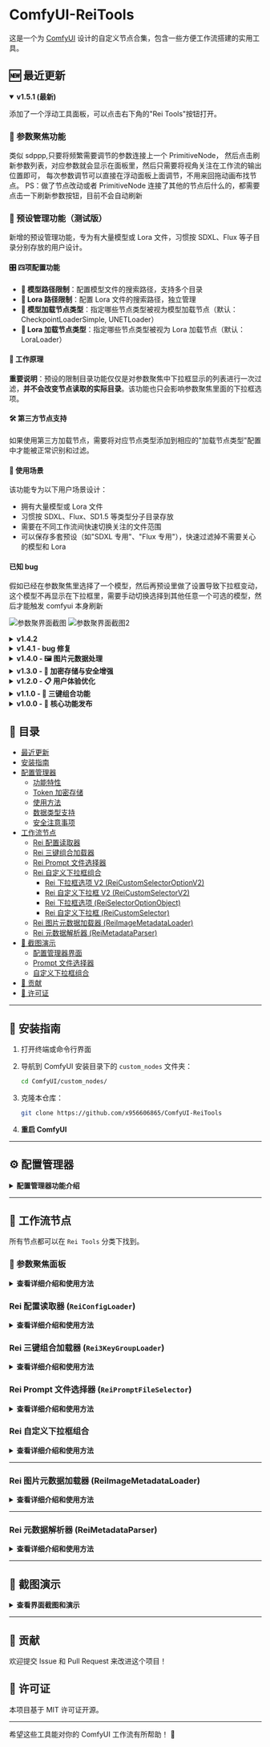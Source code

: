 # ComfyUI-ReiTools

这是一个为 [ComfyUI](https://github.com/comfyanonymous/ComfyUI) 设计的自定义节点合集，包含一些方便工作流搭建的实用工具。

## 🆕 最近更新

<details open>
<summary><strong>v1.5.1 (最新)</strong></summary>

添加了一个浮动工具面板，可以点击右下角的"Rei Tools"按钮打开。

### 🎯 参数聚焦功能

类似 sdppp,只要将频繁需要调节的参数连接上一个 PrimitiveNode，
然后点击刷新参数列表，对应参数就会显示在面板里，然后只需要将视角关注在工作流的输出位置即可，
每次参数调节可以直接在浮动面板上面调节，不用来回拖动画布找节点。
PS：做了节点改动或者 PrimitiveNode 连接了其他的节点后什么的，都需要点击一下刷新参数按钮，目前不会自动刷新

### 📁 预设管理功能（测试版）

新增的预设管理功能，专为有大量模型或 Lora 文件，习惯按 SDXL、Flux 等子目录分别存放的用户设计。

#### 🎛️ 四项配置功能

- **📂 模型路径限制**：配置模型文件的搜索路径，支持多个目录
- **🎨 Lora 路径限制**：配置 Lora 文件的搜索路径，独立管理
- **🎯 模型加载节点类型**：指定哪些节点类型被视为模型加载节点（默认：CheckpointLoaderSimple, UNETLoader）
- **🎨 Lora 加载节点类型**：指定哪些节点类型被视为 Lora 加载节点（默认：LoraLoader）

#### 🔧 工作原理

**重要说明**：预设的限制目录功能仅仅是对参数聚焦中下拉框显示的列表进行一次过滤，**并不会改变节点读取的实际目录**。该功能也只会影响参数聚焦里面的下拉框选项。

#### 🛠️ 第三方节点支持

如果使用第三方加载节点，需要将对应节点类型添加到相应的"加载节点类型"配置中才能被正常识别和过滤。

#### 🎨 使用场景

该功能专为以下用户场景设计：

- 拥有大量模型或 Lora 文件
- 习惯按 SDXL、Flux、SD1.5 等类型分子目录存放
- 需要在不同工作流间快速切换关注的文件范围
- 可以保存多套预设（如"SDXL 专用"、"Flux 专用"），快速过滤掉不需要关心的模型和 Lora

#### 已知 bug

假如已经在参数聚焦里选择了一个模型，然后再预设里做了设置导致下拉框变动，这个模型不再显示在下拉框里，需要手动切换选择到其他任意一个可选的模型，然后才能触发 comfyui 本身刷新

![参数聚界面截图](screenshot/rei-tools-panel-1.png)
![参数聚界面截图2](screenshot/rei-tools-panel-2.png)

</details>
<details >
<summary><strong>v1.4.2</strong></summary>

新增 v2 版本自定义下拉框组件，参考 kj 大佬写法，现在不用远距离连线了

</details>

<details>
<summary><strong>v1.4.1 - bug 修复</strong></summary>

- 自定义下拉框的节点的动态输入会导致该节点无法被复制，故暂时修改为固定最大 10 个 option

</details>

<details>
<summary><strong>v1.4.0 - 🖼️ 图片元数据处理</strong></summary>

- ✨ **新增图片元数据加载器（测试）**：`ReiImageMetadataLoader` 支持从 AI 生成图片中提取 prompt 和参数
- 🎯 **两种元数据格式支持**：普通 WebUI 格式、Civitai 元数据 格式
- 📊 **智能参数解析**：自动识别并结构化输出各种生成参数
- 🔍 **强大的兼容性**：支持 PNG、JPG、JPEG、WebP 等多种图片格式
- 🛠️ **专业解析工具**：`ReiMetadataParser` 节点专门处理 WebUI 格式参数文本
- 🎨 **逆向工程能力**：从现有 AI 图片中提取参数重现生成效果

</details>

<details>
<summary><strong>v1.3.0 - 🔐 加密存储与安全增强</strong></summary>

- ✨ **新增 Token 加密存储功能**：支持使用密码对敏感配置进行对称加密
- 🔑 **配置读取器密码支持**：读取加密配置时可输入密码自动解密
- 🎯 **智能权限控制**：加密配置需要正确密码才能编辑、复制和读取
- 💾 **配置存储升级**：从简单键值对升级为包含类型、加密状态、时间戳的对象格式
- 🛡️ **安全体验优化**：就近错误提示、自动滚动、密码错误拦截等
- 🔧 **Bug 修复**：修复类型显示错误、3KeyGroup 下拉列表等问题

</details>

<details>
<summary><strong>v1.2.0 - 📋 用户体验优化</strong></summary>

- 📋 **一键复制功能**：为每个配置项添加复制到剪贴板按钮
- 🎛️ **编辑体验改进**：编辑时禁用键名和类型修改，增加自动滚动
- ⚡ **实时验证增强**：改进输入验证和错误提示机制
- 🎨 **界面优化**：更好的视觉反馈和用户引导

</details>

<details>
<summary><strong>v1.1.0 - 🔗 三键组合功能</strong></summary>

- 🔗 **三键组合类型**：支持将最多三个配置键组合管理
- 📦 **批量加载节点**：`Rei3KeyGroupLoader` 节点一次性获取三个配置值
- 🎯 **智能选择器**：配置管理器中的键选择下拉框，支持重复检查

</details>

<details>
<summary><strong>v1.0.0 - 🚀 核心功能发布</strong></summary>

- ⚙️ **配置管理器**：可视化侧边栏配置管理界面
- 📝 **多类型支持**：字符串、整数、浮点数、布尔值、令牌/密钥
- 🔍 **配置读取器**：`ReiConfigLoader` 节点动态读取配置
- 📁 **文件选择器**：`ReiPromptFileSelector` 节点选择文本文件
- 🎛️ **自定义下拉框**：动态选项的下拉框组合节点

</details>

## 📖 目录

- [最近更新](#-最近更新)
- [安装指南](#-安装指南)
- [配置管理器](#-配置管理器)
  - [功能特性](#功能特性)
  - [Token 加密存储](#-token-加密存储)
  - [使用方法](#使用方法)
  - [数据类型支持](#数据类型支持)
  - [安全注意事项](#-安全注意事项)
- [工作流节点](#-工作流节点)
  - [Rei 配置读取器](#rei-配置读取器-reiconfigloader)
  - [Rei 三键组合加载器](#rei-三键组合加载器-rei3keygrouploader)
  - [Rei Prompt 文件选择器](#rei-prompt-文件选择器-reipromptfileselector)
  - [Rei 自定义下拉框组合](#rei-自定义下拉框组合)
    - [Rei 下拉框选项 V2 (ReiCustomSelectorOptionV2)](#rei-下拉框选项-v2-reicustomselectoroptionv2)
    - [Rei 自定义下拉框 V2 (ReiCustomSelectorV2)](#rei-自定义下拉框-v2-reicustomselectorv2)
    - [Rei 下拉框选项 (ReiSelectorOptionObject)](#rei-下拉框选项-reiselectoroptionobject)
    - [Rei 自定义下拉框 (ReiCustomSelector)](#rei-自定义下拉框-reicustomselector)
  - [Rei 图片元数据加载器 (ReiImageMetadataLoader)](#rei-图片元数据加载器-reiimageMetadataloader)
  - [Rei 元数据解析器 (ReiMetadataParser)](#rei-元数据解析器-reimetadataparser)
- [📸 截图演示](#-截图演示)
  - [配置管理器界面](#配置管理器界面)
  - [Prompt 文件选择器](#prompt-文件选择器)
  - [自定义下拉框组合](#自定义下拉框组合-1)
- [🤝 贡献](#-贡献)
- [📄 许可证](#-许可证)

---

## 🚀 安装指南

1. 打开终端或命令行界面
2. 导航到 ComfyUI 安装目录下的 `custom_nodes` 文件夹：

   ```bash
   cd ComfyUI/custom_nodes/
   ```

3. 克隆本仓库：
   ```bash
   git clone https://github.com/x956606865/ComfyUI-ReiTools
   ```
4. **重启 ComfyUI**

---

## ⚙️ 配置管理器

<details>
<summary><strong>配置管理器功能介绍</strong></summary>

配置管理器是一个强大的侧边栏工具，用于管理环境配置变量。无需在工作流中添加节点，直接通过可视化界面进行配置管理。

### 功能特性

- 🎯 **可视化管理**：通过侧边栏界面轻松管理所有配置
- 🔄 **实时验证**：输入时立即验证数据类型和格式
- 🔒 **隐私保护**：敏感信息（Token/密钥）在列表中自动隐藏
- 🔐 **加密存储**：支持对敏感配置进行密码保护的加密存储
- 📝 **多类型支持**：字符串、整数、浮点数、布尔值、令牌/密钥、三键组合
- 📋 **一键复制**：每个配置项都有复制到剪贴板按钮
- ⚡ **即时生效**：配置保存后按 `R` 键刷新节点即可使用

### 🔐 Token 加密存储

为了保护 API 密钥等敏感信息，配置管理器提供了强大的加密存储功能：

#### 加密特性

- 🛡️ **AES-GCM 加密**：使用行业标准的对称加密算法
- 🔑 **PBKDF2 密钥派生**：从密码安全地派生加密密钥
- 🎲 **随机盐和 IV**：每次加密都使用不同的随机值
- 🔐 **前后端兼容**：前端加密的数据后端节点可以解密

#### 使用加密存储

1. **启用加密**

   - 在配置管理器顶部找到"🔐 Token 加密设置"区域
   - 勾选"启用 Token 加密存储"
   - 输入一个强密码（请牢记，丢失后无法恢复）

2. **保存加密配置**

   - 选择"令牌/密钥"类型
   - 输入敏感信息（如 API 密钥）
   - 保存时会自动使用密码加密

3. **识别加密配置**

   - 加密配置在列表中显示 🔐 图标
   - 普通 Token 显示 🔒 图标
   - 值在列表中始终显示为星号

4. **编辑/复制加密配置**
   - 必须先启用加密并输入正确密码
   - 密码错误时会显示明确的错误提示
   - 编辑时自动解密显示明文，保存时重新加密

#### 安全提示

> ⚠️ **重要**：加密密码无法恢复，请务必妥善保管！
>
> - 建议使用强密码（包含大小写字母、数字、特殊字符）
> - 密码丢失后，加密的配置将无法解密
> - 可以考虑使用密码管理器存储加密密码

### 使用方法

1. **打开配置管理器**

   - 在 ComfyUI 左侧侧边栏找到 📄 图标（文件编辑）
   - 点击打开配置管理器面板

2. **添加新配置**

   - 点击 "新增" 按钮
   - 填写配置项信息：
     - **键名**：配置项的名称（如：`openai_api_key`）
     - **类型**：选择合适的数据类型
     - **值**：配置项的值
   - 点击 "保存"

3. **编辑现有配置**

   - 在配置列表中点击对应项的 "编辑" 按钮
   - 修改后点击 "保存"

4. **删除配置**

   - 点击对应项的 "删除" 按钮
   - 确认删除操作

5. **使配置生效**
   - 修改配置后，按键盘 `R` 键刷新节点
   - 或重新加载工作流

### 数据类型支持

| 类型          | 说明         | 示例                      | 验证规则               | 特殊功能                            |
| ------------- | ------------ | ------------------------- | ---------------------- | ----------------------------------- |
| **字符串**    | 普通文本     | `"Hello World"`           | 任意文本               | -                                   |
| **整数**      | 整数数值     | `42`, `-123`              | 仅允许整数             | -                                   |
| **浮点数**    | 小数数值     | `3.14`, `-0.5`            | 数字格式验证           | -                                   |
| **布尔值**    | 真假值       | `true`, `false`, `1`, `0` | 支持多种格式           | -                                   |
| **令牌/密钥** | 敏感信息     | API 密钥、访问令牌        | 字符串格式             | 🔒 列表隐藏显示<br/>🔐 可选加密存储 |
| **三键组合**  | 批量配置管理 | 选择最多三个已有配置键    | 键存在性检查，无重复键 | 📦 专用加载器节点                   |

### 🔒 安全注意事项

> **⚠️ 重要警告**
>
> 配置文件包含敏感信息，请注意以下安全事项：
>
> - 📁 **文件位置**：`ComfyUI根目录/env_config.json`
> - 🚫 **禁止分享**：切勿将此文件分享给他人
> - 🔐 **敏感数据**：使用"令牌/密钥"类型存储 API 密钥等敏感信息
> - 🔑 **加密存储**：强烈建议对重要的 Token 启用加密存储功能
> - 🗝️ **密码管理**：妥善保管加密密码，丢失后无法恢复加密数据
> - 💾 **备份建议**：定期备份配置文件（移除敏感信息后）
> - 🛡️ **权限控制**：加密配置需要正确密码才能访问

#### 加密安全等级

| 安全等级 | 存储方式    | 适用场景        | 安全性      |
| -------- | ----------- | --------------- | ----------- |
| 🔓 低    | 明文存储    | 非敏感配置      | ⚠️ 文件可读 |
| 🔒 中    | Token 类型  | 一般敏感信息    | 🔒 列表隐藏 |
| 🔐 高    | 加密 + 密码 | 重要 API 密钥等 | 🛡️ 密码保护 |

</details>

---

## 🧩 工作流节点

所有节点都可以在 `Rei Tools` 分类下找到。

### 📱 参数聚焦面板

<details>
<summary><strong>查看详细介绍和使用方法</strong></summary>

浮动工具面板，通过点击右下角的"Rei Tools"按钮打开。提供参数聚焦功能，让您可以在固定位置调节工作流中的关键参数。

#### 功能特点

- **集中管理**：将频繁调节的参数集中到一个浮动面板中
- **拖拽排序**：支持拖拽调整参数的显示顺序
- **响应式布局**：面板宽度超过阈值时自动切换为两列布局
- **多种输入类型**：支持文本、数字、下拉选择等多种参数类型

#### 使用方法

1. **连接参数**：将需要频繁调节的参数连接到 `PrimitiveNode`
2. **打开面板**：点击右下角的"Rei Tools"按钮打开浮动面板
3. **刷新列表**：在面板中点击"刷新参数列表"按钮加载参数
4. **调节参数**：直接在面板中修改参数值，无需在画布中寻找节点

#### 适用场景

- **参数调优**：在输出位置观察结果的同时调节参数
- **批量测试**：快速切换不同的参数组合进行测试
- **工作流演示**：保持画布整洁，专注于结果展示

#### 注意事项

- 节点改动或 PrimitiveNode 连接变化后需要手动刷新参数列表
- 目前不支持自动检测参数变化，需要主动刷新

![参数聚焦界面截图](screenshot/rei-tools-panel-1.png)

![参数聚焦界面截图2](screenshot/rei-tools-panel-2.png)

</details>

### Rei 配置读取器 (`ReiConfigLoader`)

<details>
<summary><strong>查看详细介绍和使用方法</strong></summary>

从环境配置文件中读取指定的配置值，支持加密配置的自动解密。

- **输入**：

  - `config_key` (`下拉选择`): 要读取的配置项名称
  - `password (可选)` (`STRING`, 可选): 解密加密配置时需要的密码

- **输出**：
  - `value` (`STRING`): 配置项的值（字符串格式）

**使用场景**：在工作流中动态获取 API 密钥、模型路径等配置信息。如果需要其他类型，可以使用类型转换节点。

**加密支持**：

- 🔓 **普通配置**：直接读取，无需密码
- 🔐 **加密配置**：需要输入密码，自动解密后返回明文
- ⚠️ **错误处理**：密码错误或未提供时返回明确的错误信息

![配置读取器使用示例](screenshot/config-reader-example.png)

**使用示例**：如图所示，通过配置读取器获取 `glm_v4_token` 的值，并将其传递给需要 API 密钥的节点。

</details>

### Rei 三键组合加载器 (`Rei3KeyGroupLoader`)

<details>
<summary><strong>查看详细介绍和使用方法</strong></summary>

从 3KeyGroup 类型的配置中批量加载三个键对应的值，支持组合中包含加密配置的解密。

- **输入**：

  - `group_key` (`下拉选择`): 从下拉列表选择的 3KeyGroup 配置项
  - `password (可选)` (`STRING`, 可选): 解密组合中加密配置时需要的密码

- **输出**：
  - `value1` (`STRING`): 第一个键对应的值（字符串格式）
  - `value2` (`STRING`): 第二个键对应的值（字符串格式）
  - `value3` (`STRING`): 第三个键对应的值（字符串格式）

**使用场景**：当需要同时使用多个相关配置时，可以将它们组合成一个 3KeyGroup，然后通过这个节点一次性获取所有值。如果需要其他类型，可以使用类型转换节点。

**加密支持**：

- 🔓 **普通组合**：直接读取所有配置，无需密码
- 🔐 **混合组合**：组合中有加密配置时需要输入密码
- 🎯 **独立解密**：每个键的加密状态独立处理
- ⚠️ **错误处理**：明确指示哪个键需要密码或解密失败

**配置步骤**：

1. 在配置管理器中选择"三键组合"类型
2. 从下拉框中选择要组合的配置键（最多 3 个）
3. 保存配置后，该节点的下拉列表会显示新创建的组合
4. 选择组合后，节点会输出三个对应的配置值

![三键组合加载器使用示例](screenshot/3keygroup-example.png)

![配置管理器完整示例](screenshot/config-manager-complete.png)

**使用示例**：如图所示，创建了名为 `glm配置组合` 的三键组合，将三个配置值批量传递给 GLM4 对话节点，实现了便捷的批量配置管理。

</details>

### Rei Prompt 文件选择器 (`ReiPromptFileSelector`)

<details>
<summary><strong>查看详细介绍和使用方法</strong></summary>

从指定文件夹中选择并加载文本文件内容。

- **工作原理**：

  - 自动扫描 `ComfyUI/prompts/` 目录
  - 目录不存在时自动创建
  - 支持 `.txt` 文件的选择和加载

- **输入**：

  - `filename` (`STRING`): 从下拉列表选择的文件名

- **输出**：
  - `text` (`STRING`): 文件的文本内容

</details>

### Rei 自定义下拉框组合

<details>
<summary><strong>查看详细介绍和使用方法</strong></summary>

由两个协作节点组成的动态下拉选择系统：

#### Rei 下拉框选项 V2 (`ReiCustomSelectorOptionV2`)

定义下拉框选项的名称和值以及 group。

- **输入**：

  - `name` (`STRING`): 选项显示名称
  - `value` (`STRING`): 选项对应的值

- **输出**：
  - `rei_selector_option_object`: 选项对象

#### Rei 自定义下拉框 V2 (`ReiCustomSelectorV2`)

生成动态下拉选择框

![自定义下拉框 V2界面截图](screenshot/customSelectorV2.png)

- **输入**：

  - `Group`: 在自定义选项里设置的分组
  - `Name`: 动态生成的下拉选择框

- **输出**：
  - `value` (`STRING`): 选中选项的对应值

#### Rei 下拉框选项 (`ReiSelectorOptionObject`)

定义下拉框选项的名称和值。

- **输入**：

  - `group` (`STRING`): 给选项设置一个分组
  - `name` (`STRING`): 选项显示名称
  - `文本输入` (`STRING`): 选项对应的值

- **输出**：
  - 无

#### Rei 自定义下拉框 (`ReiCustomSelector`)

接收多个选项，生成动态下拉选择框。

- **输入**：

  - `option_1` ~ `option_20`: 最多 20 个选项对象
  - `selected_option`: 动态生成的下拉选择框

- **输出**：
  - `value` (`STRING`): 选中选项的对应值

**使用示例**：

1. 创建多个"Rei 下拉框选项"节点，分别设置不同的名称和值
2. 将这些选项连接到"Rei 自定义下拉框"节点
3. 在下拉框中选择需要的选项
4. 获取对应的输出值用于后续处理

</details>

---

### Rei 图片元数据加载器 (ReiImageMetadataLoader)

<details>
<summary><strong>查看详细介绍和使用方法</strong></summary>

一个强大的图片元数据提取节点，支持从 AI 生成的图片中提取 prompt、参数和 workflow 信息。

![元数据加载器界面截图](screenshot/metadataLoader.png)

**备注**
该功能具有很强的不确定性，因为很多网站或者生成工具会删除生成图片时的附带元数据，无法读取。不同的生图工具，附带的格式也具有一定的差异。目前我测试了的只有原生 webui 生成的图片、c 站下载的 comfyui 图片和 webui 图片，只要没有被删掉元数据，基本能正常读取

**Todo**
对于 C 站的图片，元数据里还附带了模型信息以及 lora 信息，考虑全部提取出来，可以自动跳转 c 站或者自动下载（未做）

**功能特性**：

- 🖼️ **多格式支持**：支持 PNG、JPG、JPEG、WebP 格式图片
- 🎯 **四种元数据格式**：
  - 普通 WebUI PNG 参数格式
  - 普通 ComfyUI PNG workflow 格式
  - Civitai ComfyUI JSON 格式（从 EXIF/UserComment 提取）
  - Civitai WebUI UNICODE 格式（从 EXIF 提取）
- 🔍 **智能检测**：自动识别图片中的元数据类型和格式
- 📊 **结构化输出**：将提取的参数转换为结构化的 JSON 对象

**输入**：

- `image`: 图片文件选择器

**输出**：

- `image` (`IMAGE`): 加载的图片张量
- `positive_prompt` (`STRING`): 正向提示词
- `negative_prompt` (`STRING`): 负向提示词
- `parameters` (`STRING`): 原始参数文本
- `workflow` (`STRING`): 工作流 JSON（如果存在）
- `raw_metadata` (`STRING`): 原始元数据信息
- `parsed_params` (`STRING`): 解析后的结构化参数 JSON

**使用场景**：

1. **逆向工程 AI 图片**：从现有 AI 生成图片中提取参数重现效果
2. **工作流分析**：分析和学习其他人的 ComfyUI 工作流
3. **批量处理**：提取大量图片的生成参数进行分析
4. **参数复用**：将提取的参数应用到新的生成任务中

</details>

---

### Rei 元数据解析器 (ReiMetadataParser)

<details>
<summary><strong>查看详细介绍和使用方法</strong></summary>

专门用于解析 WebUI 格式参数文本的节点，将参数字符串转换为结构化的参数对象。

**功能特性**：

- 📝 **WebUI 参数解析**：支持解析标准的 WebUI 参数格式
- 🔧 **智能参数提取**：自动识别和提取各种生成参数
- 📊 **结构化输出**：输出标准的 JSON 格式参数对象
- 🛠️ **错误处理**：对无效或不完整的参数进行容错处理

**输入**：

- `parameters_text` (`STRING`): WebUI 格式的参数文本

**输出**：

- `parsed_params` (`STRING`): 解析后的结构化参数 JSON
- `positive_prompt` (`STRING`): 提取的正向提示词
- `negative_prompt` (`STRING`): 提取的负向提示词

**支持的参数**：

- 基本参数：`steps`、`cfg_scale`、`seed`、`width`、`height`
- 采样器：`sampler`、`scheduler`
- 模型信息：`model`、`vae`
- 高级参数：`denoising_strength`、`clip_skip` 等

**使用场景**：

1. **参数标准化**：将文本格式的参数转换为 JSON 结构
2. **工作流集成**：将解析的参数用于自动化工作流
3. **批量分析**：处理大量 WebUI 格式的参数文本
4. **参数验证**：检查和验证参数的完整性

</details>

---

## 📸 截图演示

<details>
<summary><strong>查看界面截图和演示</strong></summary>

### 配置管理器界面

配置管理器提供直观的可视化配置管理体验，界面包含重要提醒、配置列表和操作按钮。

![配置管理器界面截图](screenshot/config-manager-ui.png)

**界面说明：**

- 🟠 **重要提醒**：修改配置后需按 "R" 键刷新节点
- 🔴 **安全警告**：提醒用户保护配置文件安全
- 📋 **配置列表**：显示所有配置项，Token 类型自动隐藏敏感信息
- 🔒 **隐私保护**：敏感配置显示为星号，并标注锁图标

### Prompt 文件选择器

![Rei Prompt 文件选择器](screenshot/screenshot2.png)

### 自定义下拉框组合

![Rei 自定义下拉框组合使用示例](screenshot/screenshot1.png)

</details>

---

## 🤝 贡献

欢迎提交 Issue 和 Pull Request 来改进这个项目！

## 📄 许可证

本项目基于 MIT 许可证开源。

---

希望这些工具能对你的 ComfyUI 工作流有所帮助！ 🎉

```

```
